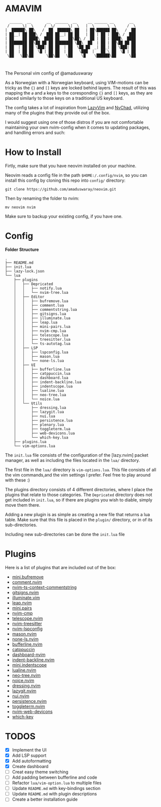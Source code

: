 # AMAVIM

```
  ______  __       __  ______  __     __ ______ __       __
 /      \|  \     /  \/      \|  \   |  \      \  \     /  \
|  ██████\ ██\   /  ██  ██████\ ██   | ██\██████ ██\   /  ██
| ██__| ██ ███\ /  ███ ██__| ██ ██   | ██ | ██ | ███\ /  ███
| ██    ██ ████\  ████ ██    ██\██\ /  ██ | ██ | ████\  ████
| ████████ ██\██ ██ ██ ████████ \██\  ██  | ██ | ██\██ ██ ██
| ██  | ██ ██ \███| ██ ██  | ██  \██ ██  _| ██_| ██ \███| ██
| ██  | ██ ██  \█ | ██ ██  | ██   \███  |   ██ \ ██  \█ | ██
 \██   \██\██      \██\██   \██    \█    \██████\██      \██



```

The Personal vim config of @amaduswaray

As a Norwegian with a Norwegian keyboard, using VIM-motions can be tricky as the `{}` and `[]` keys are locked behind layers.
The result of this was mapping the `ø` and `æ` keys to the coresponding `{}` and `[]` keys, as they are placed similarly to those keys on a traditional US keyboard.

The config takes a lot of inspiration from [LazyVim](https://nvchad.com/) and [NvChad](https://www.lazyvim.org/), utilizing many of the plugins that they provide out of the box.

I would suggest using one of those distros if you are not comfortable maintaining your own nvim-config when it comes to updating packages, and handling errors and such:

# How to Install

Firtly, make sure that you have neovim installed on your machine.

Neovim reads a config file in the path `$HOME:/.config/nvim`, so you can install this config by cloning this repo into `config/` directory:

```Shell
git clone https://github.com/amaduswaray/neovim.git
```

Then by renaming the folder to nvim:

```Shell
mv neovim nvim
```

Make sure to backup your existing config, if you have one.

# Config

**Folder Structure**

```
.
├── README.md
├── init.lua
├── lazy-lock.json
└── lua
    ├── plugins
    │   ├── Depricated
    │   │   ├── notify.lua
    │   │   └── nvim-tree.lua
    │   ├── Editor
    │   │   ├── bufremove.lua
    │   │   ├── comment.lua
    │   │   ├── commentstring.lua
    │   │   ├── gitsigns.lua
    │   │   ├── illuminate.lua
    │   │   ├── leap.lua
    │   │   ├── mini-pairs.lua
    │   │   ├── nvim-cmp.lua
    │   │   ├── telescope.lua
    │   │   ├── treesitter.lua
    │   │   └── ts-autotag.lua
    │   ├── LSP
    │   │   ├── lspconfig.lua
    │   │   ├── mason.lua
    │   │   └── none-ls.lua
    │   ├── UI
    │   │   ├── bufferline.lua
    │   │   ├── catppuccin.lua
    │   │   ├── dashboard.lua
    │   │   ├── indent-backline.lua
    │   │   ├── indentscope.lua
    │   │   ├── lualine.lua
    │   │   ├── neo-tree.lua
    │   │   └── noice.lua
    │   └── Utils
    │       ├── dressing.lua
    │       ├── lazygit.lua
    │       ├── nui.lua
    │       ├── persistence.lua
    │       ├── plenary.lua
    │       ├── toggleterm.lua
    │       ├── web-devicons.lua
    │       └── which-key.lua
    ├── plugins.lua
    └── vim-options.lua

```

The `init.lua` file consists of the configuration of the [lazy.nvim] packet manager, as well as including the files located in the `lua/` directory.

The first file in the `lua/` directory is `vim-options.lua`.
This file consists of all the vim commands,and the vim settings I prefer. Feel free to play around with these :)

The plugins directory consists of 4 different directories, where I place the plugins that relate to those categories. The `Depricated` directory does not get included in `init.lua`, so if there are plugins you wish to diable, simply move them there.

Adding a new plugin is as simple as creating a new file that returns a lua table. Make sure that this file is placed in the `plugin/` directory, or in of its sub-directories.

Including new sub-directories can be done the `init.lua` file

# Plugins

Here is a list of plugins that are included out of the box:

- [mini.bufremove](https://github.com/echasnovski/mini.bufremove)
- [comment.nvim](https://github.com/numToStr/Comment.nvim)
- [nvim-ts-context-commentstring](https://github.com/JoosepAlviste/nvim-ts-context-commentstring)
- [gitsigns.nvim](https://github.com/lewis6991/gitsigns.nvim)
- [illuminate.vim](https://github.com/RRethy/vim-illuminate)
- [leap.nvim](https://github.com/ggandor/leap.nvim)
- [mini.pairs](https://github.com/echasnovski/mini.pairs)
- [nvim-cmp](https://github.com/hrsh7th/nvim-cmp)
- [telescope.nvim](https://github.com/nvim-telescope/telescope.nvim)
- [nvim-treesitter](https://github.com/nvim-treesitter/nvim-treesitter)
- [nvim-lspconfig](https://github.com/neovim/nvim-lspconfig)
- [mason.nvim](https://github.com/williamboman/mason.nvim)
- [none-ls.nvim](https://github.com/nvimtools/none-ls.nvim)
- [bufferline.nvim](https://github.com/akinsho/bufferline.nvim)
- [catppuccin](https://github.com/catppuccin/nvim)
- [dashboard-nvim](https://github.com/nvimdev/dashboard-nvim)
- [indent-backline.nvim](https://github.com/lukas-reineke/indent-blankline.nvim)
- [mini.indentscope](https://github.com/echasnovski/mini.indentscope)
- [lualine.nvim](https://github.com/nvim-lualine/lualine.nvim)
- [neo-tree.nvim](https://github.com/nvim-neo-tree/neo-tree.nvim)
- [noice.nvim](https://github.com/folke/noice.nvim)
- [dressing.nvim](https://github.com/stevearc/dressing.nvim)
- [lazygit.nvim](https://github.com/kdheepak/lazygit.nvim)
- [nui.nvim](https://github.com/MunifTanjim/nui.nvim)
- [persistence.nvim](https://github.com/folke/persistence.nvim)
- [toggleterm.nvim](https://github.com/akinsho/toggleterm.nvim)
- [nvim-web-devicons](https://github.com/nvim-tree/nvim-web-devicons)
- [which-key](https://github.com/folke/which-key.nvim)

# TODOS

- [x] Implement the UI
- [x] Add LSP support
- [x] Add autoformatting
- [x] Create dashboard
- [ ] Creat easy theme switching
- [ ] Add padding between bufferline and code
- [ ] Refactor `lua/vim-option.lua` to multiple files
- [ ] Update `README.md` with key-bindings section
- [ ] Update `README.md` with plugin descriptions
- [ ] Create a better installation guide
